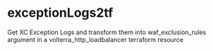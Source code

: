 # exceptionLogs2tf
Get XC Exception Logs and transform them into waf_exclusion_rules argument in a volterra_http_loadbalancer terraform resource
